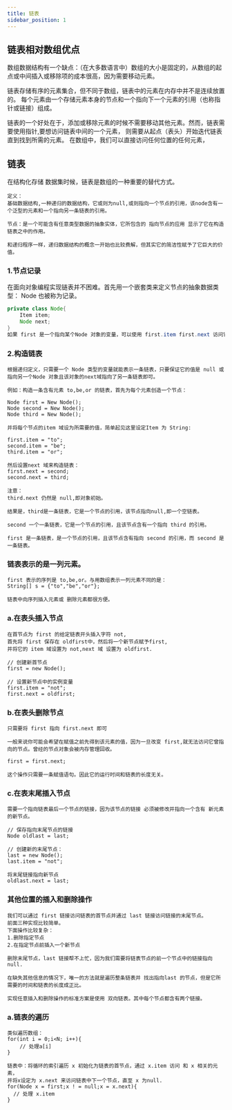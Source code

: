 ```yaml
---
title: 链表
sidebar_position: 1
---
```


## 链表相对数组优点
数组数据结构有一个缺点：（在大多数语言中）数组的大小是固定的，从数组的起点或中间插入或移除项的成本很高，因为需要移动元素。

链表存储有序的元素集合，但不同于数组，链表中的元素在内存中并不是连续放置的。
每个元素由一个存储元素本身的节点和一个指向下一个元素的引用（也称指针或链接）组成。

链表的一个好处在于，添加或移除元素的时候不需要移动其他元素。然而，链表需要使用指针,要想访问链表中间的一个元素，
则需要从起点（表头）开始迭代链表直到找到所需的元素。 在数组中，我们可以直接访问任何位置的任何元素，

## 链表
在结构化存储 数据集时候，链表是数组的一种重要的替代方式。
```text
定义：
基础数据结构,一种递归的数据结构，它或则为null,或则指向一个节点的引用，该node含有一个泛型的元素和一个指向另一条链表的引用。

节点：是一个可能含有任意类型数据的抽象实体，它所包含的 指向节点的应用 显示了它在构造链表之中的作用。

和递归程序一样，递归数据结构的概念一开始也比较费解，但其实它的简洁性赋予了它巨大的价值。
```

### 1.节点记录
在面向对象编程实现链表并不困难。首先用一个嵌套类来定义节点的抽象数据类型：
Node 也被称为记录。
```java
private class Node{
    Item item;
    Node next;
}
如果 first 是一个指向某个Node 对象的变量，可以使用 first.item first.next 访问它的实例变量。
```

### 2.构造链表
```
根据递归定义，只需要一个 Node 类型的变量就能表示一条链表，只要保证它的值是 null 或指向另一个Node 对象且该对象的next域指向了另一条链表即可。

例如：构造一条含有元素 to,be,or 的链表，首先为每个元素创造一个节点：

Node first = New Node();
Node second = New Node();
Node third = New Node();

并将每个节点的item 域设为所需要的值，简单起见这里设定Item 为 String:

first.item = "to";
second.item = "be";
third.item = "or";

然后设置next 域来构造链表：
first.next = second;
second.next = third;
```

```
注意：
third.next 仍然是 null,即对象初始。

结果是，third是一条链表，它是一个节点的引用，该节点指向null,即一个空链表。

second 一个一条链表，它是一个节点的引用，且该节点含有一个指向 third 的引用。

first 是一条链表，是一个节点的引用，且该节点含有指向 second 的引用，而 second 是一条链表。
```

### 链表表示的是一列元素。
```
first 表示的序列是 to,be,or。与用数组表示一列元素不同的是：
String[] s = {"to","be","or"};

链表中向序列插入元素或 删除元素都很方便。
```

### a.在表头插入节点
```
在首节点为 first 的给定链表开头插入字符 not,
首先将 first 保存在 oldfirst中，然后将一个新节点赋予first,
并将它的 item 域设置为 not,next 域 设置为 oldfirst.

// 创建新首节点
first = new Node();

// 设置新节点中的实例变量
first.item = "not";
first.next = oldfirst;
```

### b.在表头删除节点
```
只需要将 first 指向 first.next 即可

一般来说你可能会希望在赋值之前先得到该元素的值，因为一旦改变 first,就无法访问它曾指向的节点。曾经的节点对象会被内存管理回收。

first = first.next;

这个操作只需要一条赋值语句。因此它的运行时间和链表的长度无关。
```

### c.在表末尾插入节点

```
需要一个指向链表最后一个节点的链接，因为该节点的链接 必须被修改并指向一个含有 新元素的新节点。

// 保存指向末尾节点的链接
Node oldlast = last;

// 创建新的末尾节点：
last = new Node();
last.item = "not";

将末尾链接指向新节点
oldlast.next = last;
```

### 其他位置的插入和删除操作
```
我们可以通过 first 链接访问链表的首节点并通过 last 链接访问链接的末尾节点。
前面三种实现比较简单。
下面操作比较复杂：
1.删除指定节点
2.在指定节点前插入一个新节点

删除末尾节点，last 链接帮不上忙，因为我们需要将链表节点的前一个节点中的链接指向 null.

在缺失其他信息的情况下，唯一的方法就是遍历整条链表并 找出指向last 的节点，但是它所需要的时间和链表的长度成正比。

实现任意插入和删除操作的标准方案是使用 双向链表。其中每个节点都含有两个链接。
```

### a.链表的遍历
```
类似遍历数组：
for(int i = 0;i<N; i++){
	// 处理a[i]
}

链表中：将循环的索引遍历 x 初始化为链表的首节点，通过 x.item 访问 和 x 相关的元素，
并将x设定为 x.next 来访问链表中下一个节点，直至 x 为null.
for(Node x = first;x ! = null;x = x.next){
  // 处理 x.item
}
```
